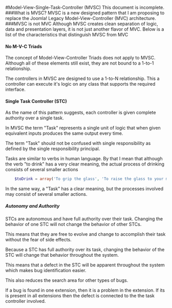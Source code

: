 #Model-View-Single-Task-Controller (MVSC)
This document is incomplete.
###What is MVSC?
MVSC is a new designed pattern that I am proposing to replace the Joomla! Legacy Model-View-Controller (MVC) architecture.
###MVSC is not MVC
Although MVSC creates clean separation of logic, data and presentation layers, it is not just another flavor of MVC. Below is a list of the characteristics that distinguish MVSC from MVC

#### No M-V-C Triads
The concept of Model-View-Controller Triads does not apply to MVSC. Although all of these elements still exist, they are not bound to a 1-to-1 relationship.

The controllers in MVSC are designed to use a 1-to-N relationship. This a controller can execute it's logic on any class that supports the required interface. 

#### Single Task Controller (STC)
As the name of this pattern suggests, each controller is given complete authority over a single task.
 
In MVSC the term "Task" represents a single unit of logic that when given equivalent inputs produces the same output every time.

The term "Task" should not be confused with single responsibility as defined by the single responsibility principal. 

Tasks are similar to verbs in human language. By that I mean that although the verb "to drink" has a very clear meaning, the actual process of drinking consists of several smaller actions 

```PHP
    $toDrink = array('To grip the glass', 'To raise the glass to your mouth', 'To pour the liquid in your mouth', 'To swallow the liquid');
```

In the same way, a "Task" has a clear meaning, but the processes involved may consist of several smaller actions.

##### Autonomy and Authority

STCs are autonomous and have full authority over their task. Changing the behavior of one STC will not change the behavior of other STCs. 

This means that they are free to evolve and change to accomplish their task without the fear of side effects.

Because a STC has full authority over its task, changing the behavior of the STC will change that behavior throughout the system. 

This means that a defect in the STC will be apparent throughout the system which makes bug identification easier.

This also reduces the search area for other types of bugs. 

If a bug is found in one extension, then it is a problem in the extension. If its is present in all extensions then the defect is connected to the the task controller involved.







